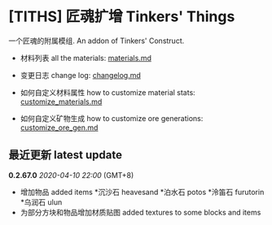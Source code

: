 # [TITHS] 匠魂扩增 Tinkers' Things

一个匠魂的附属模组. An addon of Tinkers' Construct.

* 材料列表 all the materials: [materials.md](materials.md)
* 变更日志 change log: [changelog.md](changelog.md)

* 如何自定义材料属性 how to customize material stats: [customize_materials.md](customize_materials.md)
* 如何自定义矿物生成 how to customize ore generations: [customize_ore_gen.md](customize_ore_gen.md)

## 最近更新 latest update

**0.2.67.0** _2020-04-10 22:00_ (GMT+8)

* 增加物品 added items
  *沉沙石 heavesand
  *泊水石 potos
  *泠笛石 furutorin
  *乌润石 ulun
* 为部分方块和物品增加材质贴图 added textures to some blocks and items

